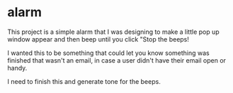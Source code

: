 alarm
=====

This project is a simple alarm that I was designing to make a little pop up window appear and then beep until you click "Stop the beeps!

I wanted this to be something that could let you know something was finished that wasn't an email, in case a user didn't have their email open or handy. 

I need to finish this and generate tone for the beeps. 

